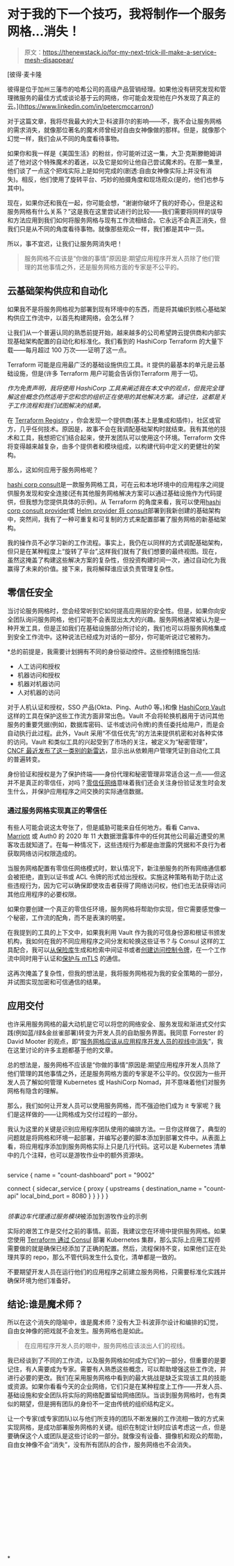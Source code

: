 # 对于我的下一个技巧，我将制作一个服务网格...消失！

> 原文：<https://thenewstack.io/for-my-next-trick-ill-make-a-service-mesh-disappear/>

[](https://www.linkedin.com/in/petercmccarron/)

 [彼得·麦卡隆

彼得是位于加州三藩市的哈希公司的高级产品营销经理。如果他没有研究发现和管理微服务的最佳方式或谈论基于云的网络，你可能会发现他在户外发现了真正的云。](https://www.linkedin.com/in/petercmccarron/) [](https://www.linkedin.com/in/petercmccarron/)

对于这篇文章，我将尽我最大的大卫·科波菲尔的影响——不，我不会让服务网格的需求消失，就像那位著名的魔术师曾经对自由女神像做的那样。但是，就像那个幻觉一样，我们会从不同的角度看待事物。

如果你和我一样是《美国生活》的粉丝，你可能听过这一集，大卫·克斯滕鲍姆讲述了他对这个特殊魔术的着迷，以及它是如何让他自己尝试魔术的。在那一集里，他们谈了一点这个把戏实际上是如何完成的(剧透:自由女神像实际上并没有消失)。相反，他们使用了旋转平台、巧妙的拍摄角度和现场观众(是的，他们也参与其中)。

现在，如果你还和我在一起，你可能会想，“谢谢你破坏了我的好奇心，但是这和服务网格有什么关系？”这是我在这里尝试进行的比较——我们需要将同样的误导和方法应用到我们如何将服务网格与现有工作流相结合。它永远不会真正消失，但我们只是从不同的角度看待事物。就像那些观众一样，我们都是其中一员。

所以，事不宜迟，让我们让服务网消失吧！

> 服务网格不应该是“你做的事情”原因是:期望应用程序开发人员除了他们管理的其他事情之外，还是服务网格方面的专家是不公平的。

## 云基础架构供应和自动化

如果我不是将服务网格视为部署到现有环境中的东西，而是将其编织到核心基础架构供应工作流中，以首先构建网络，会怎么样？

让我们从一个普遍认同的熟悉前提开始，越来越多的公司希望跨云提供商和内部实现基础架构配置的自动化和标准化。我们看到的 HashiCorp Terraform 的大量下载——每月超过 100 万次——证明了这一点。

Terraform 可能是应用最广泛的基础设施供应工具。it 提供的最基本的单元是云基础设施，但是(许多 Terraform 用户可能会告诉你)Terraform 用于一切。

*作为免责声明，我将使用 HashiCorp 工具来阐述我在本文中的观点，但我完全理解这些概念仍然适用于您和您的组织正在使用的其他解决方案。请记住，这都是关于工作流程和我们试图解决的结果。*

在 [Terraform Registry](https://registry.terraform.io) ，你会发现一个提供商(基本上是集成和插件)，社区或官方，几乎任何技术。原因是，故事不会在我调配基础架构时就结束。我有其他的技术和工具，我想把它们结合起来，使开发团队可以使用这个环境。Terraform 文件将变得越来越复杂，由多个提供者和模块组成，以构建代码中定义的更健壮的架构。

那么，这如何应用于服务网格呢？

[hashi corp consult](https://www.consul.io/)是一款服务网格工具，可在云和本地环境中的应用程序之间提供服务发现和安全连接(还有其他服务网格解决方案可以通过基础设施作为代码提供，但我想为您提供具体的示例)。从 Terraform 的角度来看，我可以使用[hashi corp consult provider](https://learn.hashicorp.com/tutorials/cloud/terraform-hcp-consul-provider)或 [Helm provider 将 consult](https://learn.hashicorp.com/tutorials/terraform/helm-provider?in=terraform/kubernetes)部署到我新创建的基础架构中，突然间，我有了一种可重复和可复制的方式来配置部署了服务网格的新基础架构。

我的操作员不必学习新的工作流程。事实上，我仍在以同样的方式调配基础架构，但只是在某种程度上“旋转了平台”,这样我们就有了我们想要的最终视图。现在，虽然这掩盖了构建这些解决方案的复杂性，但投资构建时间一次，通过自动化为我赢得了未来的价值。接下来，我将解释谁应该负责管理复杂性。

## 零信任安全

当讨论服务网格时，您会经常听到它如何提高应用层的安全性。但是，如果你向安全团队询问服务网格，他们可能不会表现出太大的兴趣。服务网格通常被认为是一种开发工具，但是正如我们在基础设施部分所讨论的，我们也可以将服务网格集成到安全工作流中。这种说法已经成为对话的一部分，你可能听说过它被称为[](https://www.hashicorp.com/solutions/zero-trust-security)*。*

 *总的前提是，我需要计划拥有不同的身份驱动控件。这些控制措施包括:

*   人工访问和授权
*   机器访问和授权
*   机器对机器访问
*   人对机器的访问

对于人机认证和授权，SSO 产品(Okta、Ping、Auth0 等。)和像 [HashiCorp Vault](https://www.vaultproject.io/) 这样的工具在保护这些工作流方面非常出色。Vault 不会将轮换机器用于访问其他服务的重要凭据(例如，数据库密码、证书或访问令牌)的责任委托给用户，而是会自动执行此过程。此外，Vault 采用“不信任优先”的方法来提供机密和对各种实体的访问。Vault 和类似工具的兴起受到了市场的关注，被定义为“秘密管理”， [CNCF 最近发布了这一类别的新雷达](https://radar.cncf.io/2021-02-secrets-management)，显示出从依赖用户管理凭证到自动化工具的普遍转变。

身份验证和授权是为了保护终端——身份代理和秘密管理非常适合这一点——但这并不是真正的零信任，对吗？[零信任网络](https://www.hashicorp.com/resources/how-zero-trust-networking)意味着我们还会关注身份验证发生时会发生什么，并保护应用程序之间交换的实际通信数据。

### 通过服务网格实现真正的零信任

有些人可能会说这太夸张了，但是威胁可能来自任何地方。看看 Canva、 [Marriott](https://news.marriott.com/news/2020/03/31/marriott-international-notifies-guests-of-property-system-incident) 或 Auth0 的 2020 年 11 大数据泄露事件中的任何其他公司最近遭受的黑客攻击就知道了。在每一种情况下，这些违规行为都是由泄露的凭据和不良行为者获取网络访问权限造成的。

当服务网格配置有零信任网络模式时，默认情况下，新注册服务的所有网络通信都会被拒绝，直到以证书或 ACL 令牌的形式给出授权。实施这种策略有助于防止这些违规行为，因为它可以确保即使攻击者获得了网络访问权，他们也无法获得访问其他应用程序的必要权限。

如果你要创建一个真正的零信任环境，服务网格将帮助你实现，但它需要感觉像一个秘密，工作流的配角，而不是表演的明星。

在我提到的工具的上下文中，如果我利用 Vault 作为我的可信身份源和根证书颁发机构，我如何在我的不同应用程序之间分发和轮换这些证书？与 Consul 这样的工具配合，我可以[从保险库](https://learn.hashicorp.com/tutorials/consul/vault-pki-consul-secure-tls)生成和检索中间证书或者[创建访问控制令牌](https://learn.hashicorp.com/tutorials/consul/vault-consul-secrets?in=consul/vault-secure)，在一个工作流中同时用于认证和[保护与 mTLS](https://learn.hashicorp.com/tutorials/consul/service-mesh-application-secure-networking?in=consul/gs-consul-service-mesh) 的通信。

这再次掩盖了复杂性，但我的想法是，我将服务网格视为我的安全策略的一部分，并试图实现加密和可信通信的结果。

## 应用交付

也许采用服务网格的最大动机是它可以将您的网络安全、服务发现和渐进式交付实践(例如蓝/绿&金丝雀部署)转变为开发人员的自助服务界面。我同意 Forrester 的 David Mooter 的观点，即“[服务网格应该从应用程序开发人员的视线中消失](https://www.cdotrends.com/story/15316/why-service-mesh-should-fade-out-sight)”，我在这里讨论的许多主题都基于他的文章。

总的想法是，服务网格不应该是“你做的事情”原因是:期望应用程序开发人员除了他们管理的其他事情之外，还是服务网格方面的专家是不公平的。仅仅因为一些开发人员了解如何管理 Kubernetes 或 HashiCorp Nomad，并不意味着他们对服务网格有隐含的理解。

那么，我们如何让开发人员可以使用服务网格，而不强迫他们成为 it 专家呢？我们是这样做的——让网格成为交付过程的一部分。

我认为这里的关键是识别应用程序团队使用的编排方法。一旦你这样做了，典型的问题就是将网格和环境一起部署，并编写必要的脚本添加到部署文件中。从表面上看，将应用程序添加到服务网格实际上只是几行代码。这可以是 Kubernetes 清单中的几个注释，也可以是游牧作业中的额外资源块。

```
```
 service  {
 name  =  "count-dashboard"
 port  =  "9002"

 connect  {
 sidecar_service  {
 proxy  {
 upstreams  {
 destination_name  =  "count-api"
 local_bind_port  =  8080
 }
 }
 }
 }
 }
```

```

*领事边车代理通过服务模块*被添加到游牧作业的示例

实际的艰苦工作是交付之前的事情。前面，我建议您在环境中提供服务网格。如果您使用 [Terraform 通过 Consul](https://youtu.be/d9NTBb6zByE) 部署 Kubernetes 集群，那么实际上应用工程师需要做的就是确保已经添加了正确的配置。然后，流程保持不变，如果他们正在处理共享的 repo，那么不管代码发生什么变化，清单都是一致的。

不要期望开发人员在运行他们的应用程序之前建立服务网格，只需要标准化实践并确保环境为他们准备好。

## 结论:谁是魔术师？

所以在这个消失的隐喻中，谁是魔术师？没有大卫·科波菲尔设计和编排的幻觉，自由女神像的把戏就不会发生。服务网格也是如此。

> 在应用程序开发人员的眼中，服务网格应该淡出人们的视线。

我已经谈到了不同的工作流，以及服务网格如何成为它们的一部分，但重要的是要记住，有人需要成为专家。需要有人熟悉这些概念，可以帮助增强这些工作流，并进行必要的更改。我们在采用服务网格中看到的最大挑战是缺乏实现该工具的技能或资源。如果你看看今天的企业网络，它们只是在某种程度上工作——开发人员、基础设施和安全团队将实际的网络配置留给网络团队。当谈到服务网格时，也有类似的期望，但是拥有团队的身份不一定由传统的组织结构定义。

让一个专家(或专家团队)以与他们所支持的团队不断发展的工作流相一致的方式来实现网格，是成功部署服务网格的关键。组织在制定计划时应该考虑这一点，但是要确保这个人或团队是这些讨论的一部分。就像没有设备、摄像机和观众的帮助，自由女神像不会“消失”，没有所有团队的合作，服务网络也不会消失。

<svg xmlns:xlink="http://www.w3.org/1999/xlink" viewBox="0 0 68 31" version="1.1"><title>Group</title> <desc>Created with Sketch.</desc></svg>*